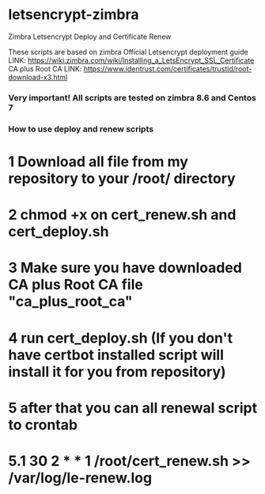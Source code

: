 # letsencrypt-zimbra
Zimbra Letsencrypt Deploy and Certificate Renew

These scripts are based on zimbra Official Letsencrypt deployment guide
LINK: https://wiki.zimbra.com/wiki/Installing_a_LetsEncrypt_SSL_Certificate
CA plus Root CA
LINK: https://www.identrust.com/certificates/trustid/root-download-x3.html

### Very important! All scripts are tested on zimbra 8.6 and Centos 7 ###

### How to use deploy and renew scripts ####
# 1 Download all file from my repository to your /root/ directory #
# 2 chmod +x on cert_renew.sh and cert_deploy.sh  #
# 3 Make sure you have downloaded CA plus Root CA file "ca_plus_root_ca" #

# 4 run cert_deploy.sh (If you don't have certbot installed script will install it for you from repository) #
# 5 after that you can all renewal script to crontab #
# 5.1 30 2 * * 1 /root/cert_renew.sh >> /var/log/le-renew.log #




